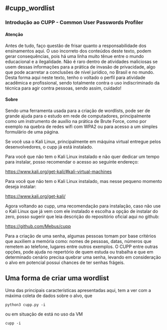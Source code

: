 <h2> #cupp_wordlist</h2>

<h3>Introdução ao CUPP - Common User Passwords Profiler</h3>

<h4>Atenção</h4>

Antes de tudo, faço questão de frisar quanto a responsabilidade dos ensinamentos aqui. O uso incorreto dos conteúdos deste texto, podem gerar consequências, pois há uma linha muito tênue entre o mundo educacional e a ilegalidade. Não é raro dentro de atividades maliciosas se usem dessas informações para a prática de invasão de privacidade, algo que pode acarretar a conclusões de nível jurídico, no Brasil e no mundo. Desta forma aqui neste texto, tenho o voltado o perfil para atividade acadêmica e profissional, sendo totalmente contra o uso indiscriminado da técnica para agir contra pessoas, sendo assim, cuidado!

<h4>Sobre</h4>

Sendo uma ferramenta usada para a criação de wordlists, pode ser de grande ajuda para o estudo em rede de computadores, principalmente como um instrumento de auxílio na prática de Brute Force, como por exemplo na quebra de redes wifi com WPA2 ou para acesso a um simples formulário de uma página.

Se você usa o Kali Linux, principalmente em máquina virtual entregue pelos desenvolvedores, o cupp já está instalado.

Para você que não tem o Kali Linux instalado e não quer dedicar um tempo para instalar, posso recomendar o acesso ao seguinte endereço:

https://www.kali.org/get-kali/#kali-virtual-machines

Para você que não tem o Kali Linux instalado, mas nesse pequeno momento deseja instalar:

https://www.kali.org/get-kali/

Agora voltando ao cupp, uma recomendação para instalação, caso não use o Kali Linux que já vem com ele instalado e escolha a opção de instalar do zero, posso sugerir que leia descrição do repositório oficial aqui no github:

https://github.com/Mebus/cupp


Para a criação de uma senha, algumas pessoas tomam por base critérios que auxiliem a memória como: nomes de pessoas, datas, números que remetem ao telefone, lugares entre outros exemplos. O CUPP entre outras opções, pode ajuda no repertório de quem estuda ou trabalha e que em determinado cenário precisa quebrar uma senha, levando em consideração o alvo em potencial possui chances de ter senhas frágeis.

<h2>Uma forma de criar uma wordlist</h2>

Uma das principais características apresentadas aqui, tem a ver com a máxima coleta de dados sobre o alvo, que 

```
python3 cupp.py -i
```

ou em situação de está no uso da VM 

```
cupp -i
```




